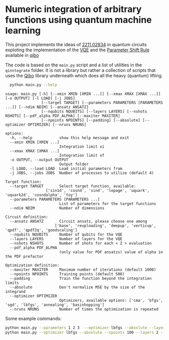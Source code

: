 # Numeric integration of arbitrary functions using quantum machine learning

This project implements the ideas of [2211.02834](https://arxiv.org/abs/2211.02834)
in quantum circuits exploting the implementation of the [VQE](https://qibo.science/qibo/stable/code-examples/advancedexamples.html#how-to-write-a-vqe)
and the [Parameter Shift Rule](https://qibo.science/tutorials/parameter_shift_rule) available in [qibo](qibo.science)

The code is based on the `main.py` script and a list of utilities in the `qinntegrate` folder.
It is not a library but rather a collection of scripts that uses the [Qibo](https://github.com/qiboteam/qibo) library underneath which does all the heavy (quantum) lifting.

```bash
  python main.py --help
```

```
usage: main.py [-h] [--xmin XMIN [XMIN ...]] [--xmax XMAX [XMAX ...]] [-o OUTPUT] [-l LOAD] [-j JOBS]
                [--target TARGET] [--parameters PARAMETERS [PARAMETERS ...]] [--ndim NDIM] [--ansatz ANSATZ]
                [--nqubits NQUBITS] [--layers LAYERS] [--nshots NSHOTS] [--pdf_alpha PDF_ALPHA] [--maxiter MAXITER]
                [--npoints NPOINTS] [--padding] [--absolute] [--optimizer OPTIMIZER] [--nruns NRUNS]

options:
  -h, --help            show this help message and exit
  --xmin XMIN [XMIN ...]
                        Integration limit xi
  --xmax XMAX [XMAX ...]
                        Integration limit xf
  -o OUTPUT, --output OUTPUT
                        Output folder
  -l LOAD, --load LOAD  Load initial parameters from
  -j JOBS, --jobs JOBS  Number of processes to utilize (default 4)

Target function:
  --target TARGET       Select target function, available:
                  ['sin1d', 'cosnd', 'sind', 'lepage', 'uquark', 'uquark2d', 'cosndalpha', 'toy']
  --parameters PARAMETERS [PARAMETERS ...]
                        List of parameters for the target functions
  --ndim NDIM           Number of dimensions

Circuit definition:
  --ansatz ANSATZ       Circuit ansatz, please choose one among
                      ['base', 'reuploading', 'deepup', 'verticup', 'qpdf', 'qpdf2q', 'goodscaling']
  --nqubits NQUBITS     Number of qubits for the VQE
  --layers LAYERS       Number of layers for the VQE
  --nshots NSHOTS       Number of shots for each < Z > evaluation
  --pdf_alpha PDF_ALPHA
                        (only value for PDF ansatzs) value of alpha in the PDF prefactor

Optimization definition:
  --maxiter MAXITER     Maximum number of iterations (default 1000)
  --npoints NPOINTS     Training points (default 500)
  --padding             Train the function beyond the integration limits
  --absolute            Don't normalize MSE by the size of the integrand
  --optimizer OPTIMIZER
                        Optimizers, available options: ['cma', 'bfgs', 'sgd', 'lbfgs', 'annealing', 'basinhopping']
  --nruns NRUNS         Number of times the optimization is repeated

```

Some example commands:

```bash
python main.py --parameters 1 2 3  --optimizer lbfgs --absolute --layers 2 --nqubits 2 -j 18 --ndim 4 --target toy --ansatz goodscaling --maxiter 200 -o output_folder
python main.py --optimizer lbfgs --absolute --npoints 100 --layers 2 --nqubits 2 --ndim 4 --target cosnd --ansatz goodscaling -j 16
```
